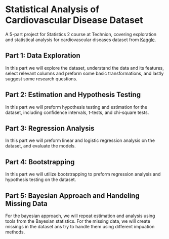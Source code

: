 # Statistical Analysis of Cardiovascular Disease Dataset

A 5-part project for Statistics 2 course at Technion, covering exploration and statistical analysis for cardiovascular diseases dataset from 
[Kaggle](https://www.kaggle.com/datasets/alphiree/cardiovascular-diseases-risk-prediction-dataset?resource=download).

## Part 1: Data Exploration

In this part we will explore the dataset, understand the data and its features, select relevant columns and preform some basic transformations, and lastly suggest some research questions.

## Part 2: Estimation and Hypothesis Testing

In this part we will preform hypothesis testing and estimation for the dataset, including confidence intervals, t-tests, and chi-square tests.

## Part 3: Regression Analysis

In this part we will preform linear and logistic regression analysis on the dataset, and evaluate the models.

## Part 4: Bootstrapping

In this part we will utilize bootstrapping to preform regression analysis and hypothesis testing on the dataset.

## Part 5: Bayesian Approach and Handeling Missing Data

For the bayesian approach, we will repeat estimation and analysis using tools from the Bayesian statistics. For the missing data, we will create missings in the dataset ans try to handle them using different impuation methods.
